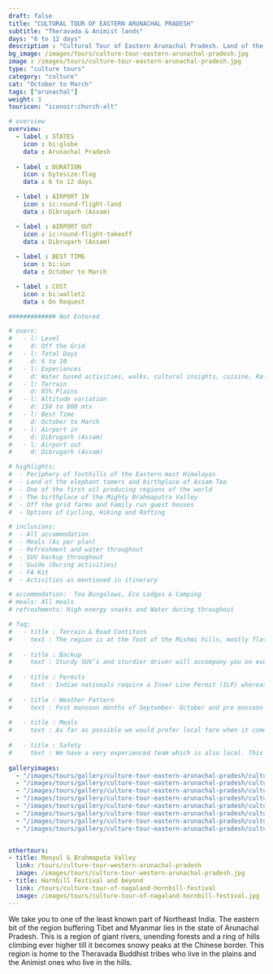 ```yaml
---
draft: false
title: "CULTURAL TOUR OF EASTERN ARUNACHAL PRADESH"
subtitle: "Theravada & Animist lands"
days: "6 to 12 days"
description : "Cultural Tour of Eastern Arunachal Pradesh. Land of the Animist and Theravada tribes"
bg_image: /images/tours/culture-tour-eastern-arunachal-pradesh.jpg
image : /images/tours/culture-tour-eastern-arunachal-pradesh.jpg
type: "culture tours"
category: "culture"
cat: "October to March"
tags: ["arunachal"]
weight: 3
touricon: "iconoir:church-alt"

# overview
overview:
  - label : STATES
    icon : bi:globe
    data : Arunachal Pradesh
    
  - label : DURATION
    icon : bytesize:flag
    data : 6 to 12 days

  - label : AIRPORT IN
    icon : ic:round-flight-land
    data : Dibrugarh (Assam)

  - label : AIRPORT OUT
    icon : ic:round-flight-takeoff
    data : Dibrugarh (Assam)
    
  - label : BEST TIME
    icon : bi:sun
    data : October to March

  - label : COST
    icon : bi:wallet2
    data : On Request

############# Not Entered

# overs:
#   - l: Level 
#     d: Off the Grid
#   - l: Total Days 
#     d: 6 to 10
#   - l: Experiences
#     d: Water based activities, walks, cultural insights, cuisine, Rafting & cycling
#   - l: Terrain
#     d: 85% Plains
#   - l: Altitude variation
#     d: 150 to 800 mts
#   - l: Best Time
#     d: October to March
#   - l: Airport in
#     d: Dibrugarh (Assam)
#   - l: Airport out
#     d: Dibrugarh (Assam)

# highlights:
#  - Periphery of foothills of the Eastern most Himalayas
#  - Land of the elephant tamers and birthplace of Assam Tea
#  - One of the first oil producing regions of the world
#  - The birthplace of the Mighty Brahmaputra Valley
#  - Off the grid farms and Family run guest houses
#  - Options of Cycling, Hiking and Rafting

# inclusions:
#  - All accommodation
#  - Meals (As per plan)
#  - Refreshment and water throughout
#  - SUV backup throughout
#  - Guide (During activities)
#  - FA Kit
#  - Activities as mentioned in itinerary

# accommodation:  Tea Bungalows, Eco Lodges & Camping
# meals: All meals
# refreshments: High energy snacks and Water during throughout

# faq:
#   - title : Terrain & Road Contitons
#     text : The region is at the foot of the Mishmi hills, mostly flat river plains
  
#   - title : Backup
#     text : Sturdy SUV’s and sturdier driver will accompany you on every trip. the condition of roads do not allow for larger vehicles, however do our best to provide you the best in comfort in relation to the routes that we ply on. These vehicles are along right from your airport pick up to your drop back to the airport.
  
#   - title : Permits
#     text : Indian nationals require a Inner Line Permit (ILP) whereas foreign nationals require Restricted Area Permits (RAP), both of which have a certain fees applicable.
  
#   - title : Weather Pattern
#     text : Post monsoon months of September- October and pre monsoon months of March-April are very pleasant with blue skies and a fair days. Peak winters are from November to February with the mercury coming down below 18 C, in the evenings, however the days are still favourable for cycling.
  
#   - title : Meals
#     text : As far as possible we would prefer local fare when it comes to meals, however we understand the need for comfort food when multiple days of intense exertion is required. Nutritious and palatable foot is always freshly cooked with fresh local ingredients. We provide potable packaged water which we carry in large 20lt cans so as keep plastic to the minimum. Reusable water bottles are provided at the onset of each journey.
  
#   - title : Safety
#     text : We have a very experienced team which is also local. This reflects in the overall safety of our tours. Rest assured your guides know where extra attention is required and when. All our routes are well known to us, we know where the nearest medical facilities are, we know whom to contact if in case of an emergency, we know all the alternate routes in case of road blockages. We have CASEVAC protocols in place to streamline the process in case of emergencies. You can rest easy knowing that in the outdoors in general and this region in particular you are in safe hands with us.
  
galleryimages:
  - "/images/tours/gallery/culture-tour-eastern-arunachal-pradesh/culture-tour-eastern-arunachal-pradesh1.jpg"
  - "/images/tours/gallery/culture-tour-eastern-arunachal-pradesh/culture-tour-eastern-arunachal-pradesh2.jpg"
  - "/images/tours/gallery/culture-tour-eastern-arunachal-pradesh/culture-tour-eastern-arunachal-pradesh3.jpg"
  - "/images/tours/gallery/culture-tour-eastern-arunachal-pradesh/culture-tour-eastern-arunachal-pradesh4.jpg"
  - "/images/tours/gallery/culture-tour-eastern-arunachal-pradesh/culture-tour-eastern-arunachal-pradesh5.jpg"
  - "/images/tours/gallery/culture-tour-eastern-arunachal-pradesh/culture-tour-eastern-arunachal-pradesh6.jpg"
  - "/images/tours/gallery/culture-tour-eastern-arunachal-pradesh/culture-tour-eastern-arunachal-pradesh7.jpg"
  - "/images/tours/gallery/culture-tour-eastern-arunachal-pradesh/culture-tour-eastern-arunachal-pradesh9.jpg"


othertours:
- title: Monyul & Brahmaputa Valley 
  link: /tours/culture-tour-western-arunachal-pradesh
  image: /images/tours/culture-tour-western-arunachal-pradesh.jpg
- title: Hornbill Festival and beyond 
  link: /tours/culture-tour-of-nagaland-hornbill-festival
  image: /images/tours/culture-tour-of-nagaland-hornbill-festival.jpg
---
```

 
We take you to one of the least known part of Northeast India. The eastern bit of the region buffering Tibet and Myanmar lies in the state of Arunachal Pradesh. This is a region of giant rivers, unending forests and a ring of hills climbing ever higher till it becomes snowy peaks at the Chinese border. This region is home to the Theravada Buddhist tribes who live in the plains and the Animist ones who live in the hills.
